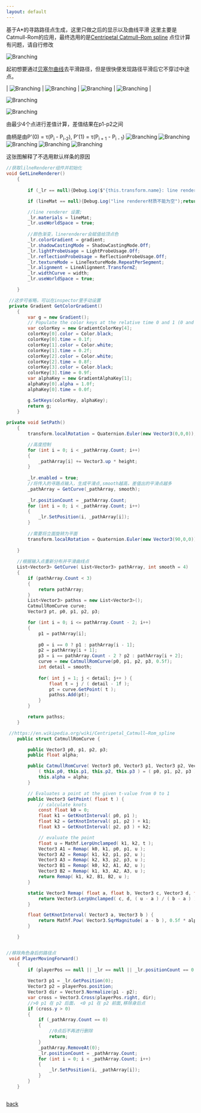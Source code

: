 ```yaml
---
layout: default
---
```


基于A*的寻路路径点生成，这里只做之后的显示以及曲线平滑
这里主要是Catmull-Rom的应用，最终选用的是[Centripetal Catmull–Rom spline](https://en.wikipedia.org/wiki/Centripetal_Catmull%E2%80%93Rom_spline)
点位计算有问题，请自行修改


![Branching](../assets/img/linder_renderer_path/show.png)


起初想要通过[贝塞尔曲线](https://blog.csdn.net/u012154588/article/details/98977717)去平滑路径，但是很快便发现路径平滑后它不穿过中途点。

| ![Branching](../assets/img/linder_renderer_path/bessel.gif) | ![Branching](../assets/img/linder_renderer_path/bessel2.gif) | ![Branching](../assets/img/linder_renderer_path/bessel3.gif) | ![Branching](../assets/img/linder_renderer_path/bessel4.gif) |


![Branching](../assets/img/linder_renderer_path/catmoll-rom.png)

![Branching](../assets/img/linder_renderer_path/catmoll-rom-info.png)

由最少4个点进行差值计算，差值结果在p1-p2之间

曲柄是由P'(0) = τ(P<sub>i</sub> - P<sub>i-2</sub>), P'(1) = τ(P<sub>i + 1</sub> - P<sub>i - 1</sub>)
![Branching](../assets/img/linder_renderer_path/catmoll-rom-info2.png)
![Branching](../assets/img/linder_renderer_path/catmoll-rom-info3.png)
![Branching](../assets/img/linder_renderer_path/catmoll-rom-info4.png)
![Branching](../assets/img/linder_renderer_path/catmoll-rom-info5.png)
![Branching](../assets/img/linder_renderer_path/catmoll-rom-info6.png)


这张图解释了不选用默认样条的原因


```csharp
//获取lilneRenderer组件并初始化
void GetLineRenderer()
    {
        
        if (_lr == null){Debug.Log($"{this.transform.name}: line renderer 获取失败");return;}

        if (lineMat == null){Debug.Log("line renderer材质不能为空");return;}

        //line renderer 设置;
        _lr.materials = lineMat;
        _lr.useWorldSpace = true;
        
        //颜色渐变，linerenderer会赋值给顶点色
        _lr.colorGradient = gradient;
        _lr.shadowCastingMode = ShadowCastingMode.Off;
        _lr.lightProbeUsage = LightProbeUsage.Off;
        _lr.reflectionProbeUsage = ReflectionProbeUsage.Off;
        _lr.textureMode = LineTextureMode.RepeatPerSegment;
        _lr.alignment = LineAlignment.TransformZ;
        _lr.widthCurve = width;
        _lr.useWorldSpace = true;

    }

 //这步可省略，可以在inspector里手动设置
 private Gradient GetColorGradient()
    {
        var g = new Gradient();   
        // Populate the color keys at the relative time 0 and 1 (0 and 100%)
        var colorKey = new GradientColorKey[4];
        colorKey[0].color = Color.black;
        colorKey[0].time = 0.1f;
        colorKey[1].color = Color.white;
        colorKey[1].time = 0.2f;    
        colorKey[2].color = Color.white;
        colorKey[2].time = 0.8f;  
        colorKey[3].color = Color.black;
        colorKey[3].time = 0.9f;
        var alphaKey = new GradientAlphaKey[1];
        alphaKey[0].alpha = 1.0f;
        alphaKey[0].time = 0.0f;

        g.SetKeys(colorKey, alphaKey);
        return g;
    }
    
private void SetPath()
    {
        transform.localRotation = Quaternion.Euler(new Vector3(0,0,0));

		//高度控制
        for (int i = 0; i < _pathArray.Count; i++)
        {
            _pathArray[i] += Vector3.up * height;
        }
        
        _lr.enabled = true;
        //将传入的寻路点输入，生成平滑点,smooth越高，差值出的平滑点越多
        _pathArray = GetCurve(_pathArray, smooth);
  
        _lr.positionCount = _pathArray.Count;
        for (int i = 0; i < _pathArray.Count; i++)
        {
            _lr.SetPosition(i, _pathArray[i]);
        }
        
        //需要将立面旋转为平面
        transform.localRotation = Quaternion.Euler(new Vector3(90,0,0));
        
    }
    
 	//根据输入点重新分布并平滑曲线点
    List<Vector3> GetCurve( List<Vector3> pathArray, int smooth = 4)
    {
        if (pathArray.Count < 3)
        {
            return pathArray;
        }
        List<Vector3> pathss = new List<Vector3>();
        CatmullRomCurve curve;
        Vector3 pt, p0, p1, p2, p3;

        for (int i = 0; i <= pathArray.Count - 2; i++)
        {
            p1 = pathArray[i];
 
            p0 = i == 0 ? p1 : pathArray[i - 1];
            p2 = pathArray[i + 1];
            p3 = i == pathArray.Count - 2 ? p2 : pathArray[i + 2];
            curve = new CatmullRomCurve(p0, p1, p2, p3, 0.5f);
            int detail = smooth;
            
            for( int j = 1; j < detail; j++ ) {
                float t = j / ( detail - 1f );
                pt = curve.GetPoint( t );
                pathss.Add(pt);
            }
        }

        return pathss;
    }

 //https://en.wikipedia.org/wiki/Centripetal_Catmull–Rom_spline
    public struct CatmullRomCurve {

        public Vector3 p0, p1, p2, p3;
        public float alpha;

        public CatmullRomCurve( Vector3 p0, Vector3 p1, Vector3 p2, Vector3 p3, float alpha ) {
            ( this.p0, this.p1, this.p2, this.p3 ) = ( p0, p1, p2, p3 );
            this.alpha = alpha;
        }

        // Evaluates a point at the given t-value from 0 to 1
        public Vector3 GetPoint( float t ) {
            // calculate knots
            const float k0 = 0;
            float k1 = GetKnotInterval( p0, p1 );
            float k2 = GetKnotInterval( p1, p2 ) + k1;
            float k3 = GetKnotInterval( p2, p3 ) + k2;

            // evaluate the point
            float u = Mathf.LerpUnclamped( k1, k2, t );
            Vector3 A1 = Remap( k0, k1, p0, p1, u );
            Vector3 A2 = Remap( k1, k2, p1, p2, u );
            Vector3 A3 = Remap( k2, k3, p2, p3, u );
            Vector3 B1 = Remap( k0, k2, A1, A2, u );
            Vector3 B2 = Remap( k1, k3, A2, A3, u );
            return Remap( k1, k2, B1, B2, u );
        }

        static Vector3 Remap( float a, float b, Vector3 c, Vector3 d, float u ) {
            return Vector3.LerpUnclamped( c, d, ( u - a ) / ( b - a ) );
        }

        float GetKnotInterval( Vector3 a, Vector3 b ) {
            return Mathf.Pow( Vector3.SqrMagnitude( a - b ), 0.5f * alpha );
        }

    }


//移除角色身后的路径点
 void PlayerMovingForward()
    {
        if (playerPos == null || _lr == null || _lr.positionCount == 0 || _pathArray.Count == 0) return;
        
        Vector3 p1 = _lr.GetPosition(0);
        Vector3 p2 = playerPos.position;
        Vector3 dir = Vector3.Normalize(p1 - p2);
        var cross = Vector3.Cross(playerPos.right, dir);
        //>0 p1 在 p2 后面， <0 p1 在 p2 前面,移除身后点
        if (cross.y > 0)
        {
            if (_pathArray.Count == 0)
            {
                //0点后不再进行删除
                return;
            }
            _pathArray.RemoveAt(0);
            _lr.positionCount = _pathArray.Count;
            for (int i = 0; i < _pathArray.Count; i++)
            {
                _lr.SetPosition(i, _pathArray[i]);
            }
        }
    }
    
```



[back](../coding-page.html)